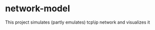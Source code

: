 network-model
=============

This project simulates (partly emulates) tcp\ip network and visualizes it
